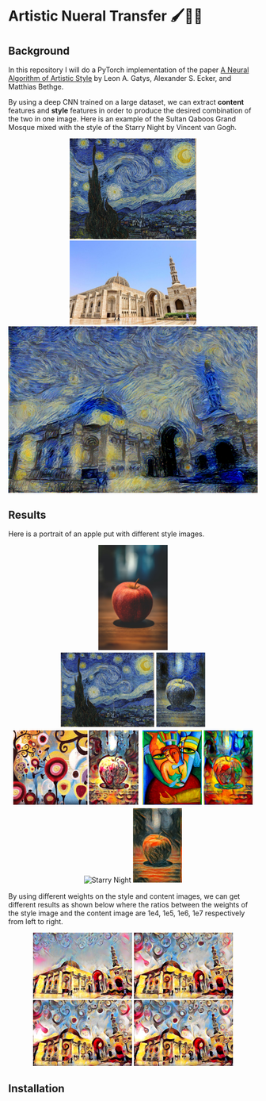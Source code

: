 # Artistic Nueral Transfer 🖌️🎨🧠

## Background

In this repository I will do a PyTorch implementation of the paper [A Neural Algorithm of Artistic Style](https://arxiv.org/abs/1508.06576) by Leon A. Gatys, Alexander S. Ecker, and Matthias Bethge.

By using a deep CNN trained on a large dataset, we can extract **content** features and **style** features in order to produce the desired combination of the two in one image. Here is an example of the Sultan Qaboos Grand Mosque mixed with the style of the Starry Night by Vincent van Gogh.

<div align="center">
    <img src="images/test-images/starry-night.jpg" alt="Starry Night" width="256"/>
    <img src="images/test-images/sultan-qaboos-grand-mosque.jpg" alt="Sultan Qaboos Grand Mosque" width=256/>
    <img src="images/generated-images/night-grand-mosque.png" alt="Starry Grand Mosque" width="512"/>
</div>

## Results

Here is a portrait of an apple put with different style images.

<div align="center">
    <div>
        <img src="images/apples/apple.jpg" width="140px"/>
    </div>
    <div style="display:inline-block;margin:2px">
        <img src="images/test-images/starry-night.jpg" alt="Starry Night" height="150"/>
        <img src="images/apples/starry-apple.png" height="150px"/>
    </div>
    <div style="display:inline-block;margin:2px">
        <img src="images/test-images/candy.jpg" height="150"/>
        <img src="images/apples/candy-apple.png" height="150px"/>
    </div>
    <div style="display:inline-block;margin:2px">
        <img src="images/test-images/picasso.jpg" height="150"/>
        <img src="images/apples/picasso-apple.png" height="150px"/>
    </div>
    <div style="display:inline-block;margin:2px">
        <img src="images/test-images/the-scream.jpg" alt="Starry Night" height="150"/>
        <img src="images/apples/scream-apple.png" height="150px"/>
    </div>
</div>

By using different weights on the style and content images, we can get different results as shown below where the ratios between the weights of the style image and the content image are 1e4, 1e5, 1e6, 1e7 respectively from left to right.

<div align="center">
    <img src="images/weight-comparisons/compare1to1e4.png" width="200px"/>
    <img src="images/weight-comparisons/compare1to1e5.png" width="200px"/>
    <img src="images/weight-comparisons/compare1to1e6.png" width="200px"/>
    <img src="images/weight-comparisons/compare1to1e7.png" width="200px"/>
</div>

## Installation
